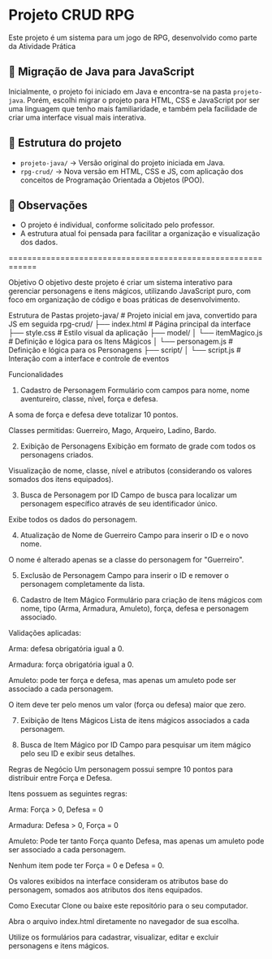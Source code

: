 # Projeto CRUD RPG

Este projeto é um sistema para um jogo de RPG, desenvolvido como parte da Atividade Prática

## 🔄 Migração de Java para JavaScript

Inicialmente, o projeto foi iniciado em Java e encontra-se na pasta `projeto-java`. Porém, escolhi migrar o projeto para HTML, CSS e JavaScript por ser uma linguagem que tenho mais familiaridade, e também pela facilidade de criar uma interface visual mais interativa.

## 📂 Estrutura do projeto

- `projeto-java/` → Versão original do projeto iniciada em Java.
- `rpg-crud/` → Nova versão em HTML, CSS e JS, com aplicação dos conceitos de Programação Orientada a Objetos (POO).

## 📌 Observações

- O projeto é individual, conforme solicitado pelo professor.
- A estrutura atual foi pensada para facilitar a organização e visualização dos dados.

============================================================

Objetivo
O objetivo deste projeto é criar um sistema interativo para gerenciar personagens e itens mágicos, utilizando JavaScript puro, com foco em organização de código e boas práticas de desenvolvimento.

Estrutura de Pastas
projeto-java/ # Projeto inicial em java, convertido para JS em seguida
rpg-crud/
├── index.html # Página principal da interface
├── style.css # Estilo visual da aplicação
├── model/
│ └── itemMagico.js # Definição e lógica para os Itens Mágicos
│ └── personagem.js # Definição e lógica para os Personagens
├── script/
│ └── script.js # Interação com a interface e controle de eventos

Funcionalidades

1. Cadastro de Personagem
   Formulário com campos para nome, nome aventureiro, classe, nível, força e defesa.

A soma de força e defesa deve totalizar 10 pontos.

Classes permitidas: Guerreiro, Mago, Arqueiro, Ladino, Bardo.

2. Exibição de Personagens
   Exibição em formato de grade com todos os personagens criados.

Visualização de nome, classe, nível e atributos (considerando os valores somados dos itens equipados).

3. Busca de Personagem por ID
   Campo de busca para localizar um personagem específico através de seu identificador único.

Exibe todos os dados do personagem.

4. Atualização de Nome de Guerreiro
   Campo para inserir o ID e o novo nome.

O nome é alterado apenas se a classe do personagem for "Guerreiro".

5. Exclusão de Personagem
   Campo para inserir o ID e remover o personagem completamente da lista.

6. Cadastro de Item Mágico
   Formulário para criação de itens mágicos com nome, tipo (Arma, Armadura, Amuleto), força, defesa e personagem associado.

Validações aplicadas:

Arma: defesa obrigatória igual a 0.

Armadura: força obrigatória igual a 0.

Amuleto: pode ter força e defesa, mas apenas um amuleto pode ser associado a cada personagem.

O item deve ter pelo menos um valor (força ou defesa) maior que zero.

7. Exibição de Itens Mágicos
   Lista de itens mágicos associados a cada personagem.

8. Busca de Item Mágico por ID
   Campo para pesquisar um item mágico pelo seu ID e exibir seus detalhes.

Regras de Negócio
Um personagem possui sempre 10 pontos para distribuir entre Força e Defesa.

Itens possuem as seguintes regras:

Arma: Força > 0, Defesa = 0

Armadura: Defesa > 0, Força = 0

Amuleto: Pode ter tanto Força quanto Defesa, mas apenas um amuleto pode ser associado a cada personagem.

Nenhum item pode ter Força = 0 e Defesa = 0.

Os valores exibidos na interface consideram os atributos base do personagem, somados aos atributos dos itens equipados.

Como Executar
Clone ou baixe este repositório para o seu computador.

Abra o arquivo index.html diretamente no navegador de sua escolha.

Utilize os formulários para cadastrar, visualizar, editar e excluir personagens e itens mágicos.
